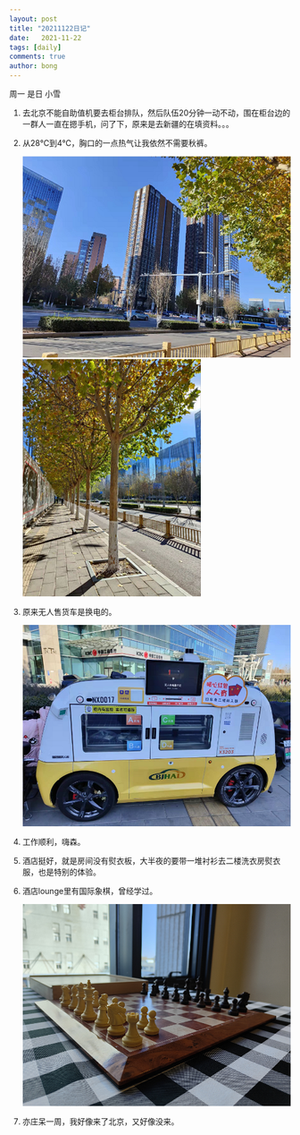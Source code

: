 ```yaml
---
layout: post
title: "20211122日记"
date:   2021-11-22
tags: [daily]
comments: true
author: bong
---
```


周一 是日 小雪

1. 去北京不能自助值机要去柜台排队，然后队伍20分钟一动不动，围在柜台边的一群人一直在摁手机，问了下，原来是去新疆的在填资料。。。

2. 从28℃到4℃，胸口的一点热气让我依然不需要秋裤。

   <img src="https://raw.githubusercontent.com/bong860313/MyImage/main/202111230005797.png" alt="image-20211123000517493" style="zoom:67%;" />

   <img src="https://raw.githubusercontent.com/bong860313/MyImage/main/202111230006505.png" alt="image-20211123000616310" style="zoom:67%;" />

3. 原来无人售货车是换电的。

   <img src="https://raw.githubusercontent.com/bong860313/MyImage/main/202111230008681.png" alt="image-20211123000800305" style="zoom:67%;" />

4. 工作顺利，嗨森。

5. 酒店挺好，就是房间没有熨衣板，大半夜的要带一堆衬衫去二楼洗衣房熨衣服，也是特别的体验。

6. 酒店lounge里有国际象棋，曾经学过。

   <img src="https://raw.githubusercontent.com/bong860313/MyImage/main/202111230014490.png" alt="image-20211123001415088" style="zoom:67%;" />

7. 亦庄呆一周，我好像来了北京，又好像没来。

